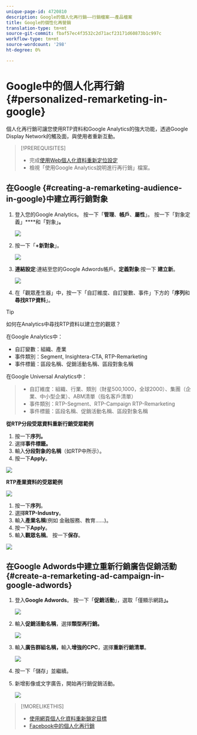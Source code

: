 ```yaml
---
unique-page-id: 4720810
description: Google的個人化再行銷——行銷檔案——產品檔案
title: Google的個性化再營銷
translation-type: tm+mt
source-git-commit: fbaf57ec4f3532c2d71acf23171d60873b1c997c
workflow-type: tm+mt
source-wordcount: '298'
ht-degree: 0%

---
```



# Google中的個人化再行銷{#personalized-remarketing-in-google}

個人化再行銷可讓您使用RTP資料和Google Analytics的強大功能，透過Google Display Network的觸及面，與使用者重新互動。

>[!PREREQUISITES]
>
>* 完成[使用Web個人化資料重新定位設定](/help/marketo/product-docs/web-personalization/website-retargeting/retargeting-with-web-personalization-data.md)
>* 檢視「使用Google Analytics說明進行再行銷」檔案。[](https://support.google.com/analytics/topic/2611283?hl=en&amp;ref_topic=3413645)


## 在Google {#creating-a-remarketing-audience-in-google}中建立再行銷對象

1. 登入您的Google Analytics。 按一下「**管理**、**帳戶**、**屬性**」。 按一下「對象定義」****&#x200B;和「對象」**。**

   ![](assets/remarketing-ga-screenshots.jpg)

1. 按一下「**+新對象**」。

   ![](assets/image2015-1-15-17-3a26-3a40.png)

1. **連結設定**:連結至您的Google Adwords帳戶。**定義對象**:按一下 **建立新**。

   ![](assets/image2015-1-15-17-3a32-3a4.png)

1. 在「觀眾產生器」中，按一下「自訂維度、自訂變數、事件」下方的「**序列**&#x200B;和&#x200B;**尋找RTP資料**」。

>[!TIP]
>
>如何在Analytics中尋找RTP資料以建立您的觀眾？
>
>在Google Analytics中：
>
>* 自訂變數：組織、產業
>* 事件類別：Segment, Insightera-CTA, RTP-Remarketing
>* 事件標籤：區段名稱、促銷活動名稱、區段對象名稱

>
>
在Google Universal Analytics中：
>
>* 自訂維度：組織、行業、類別（財星500,1000，全球2000）、集團（企業、中小型企業）、ABM清單（指名客戶清單）
>* 事件類別：RTP-Segment、RTP-Campaign RTP-Remarketing
>* 事件標籤：區段名稱、促銷活動名稱、區段對象名稱


**從RTP分段受眾資料重新行銷受眾範例**

1. 按一下&#x200B;**序列。**
1. 選擇&#x200B;**事件標籤。**
1. 輸入&#x200B;**分段對象的名稱**（如RTP中所示）。
1. 按一下&#x200B;**Apply**。

![](assets/image2015-2-10-14-3a51-3a43.png)

**RTP產業資料的受眾範例**

![](assets/image2015-1-15-17-3a36-3a5.png)

1. 按一下&#x200B;**序列**。
1. 選擇&#x200B;**RTP-Industry**。
1. 輸入&#x200B;**產業名稱**(例如 金融服務、教育……)。
1. 按一下&#x200B;**Apply**。
1. 輸入&#x200B;**觀眾名稱**。 按一下&#x200B;**保存**。

![](assets/image2015-1-15-18-3a29-3a16.png)

## 在Google Adwords中建立重新行銷廣告促銷活動{#create-a-remarketing-ad-campaign-in-google-adwords}

1. 登入&#x200B;**Google Adwords**。 按一下「**促銷活動**」，選取「僅顯示網路&#x200B;**」。**

   ![](assets/image2015-1-15-18-3a31-3a58.png)

1. 輸入&#x200B;**促銷活動名稱**，選擇&#x200B;**類型再行銷。**

   ![](assets/image2015-1-15-18-3a35-3a7.png)

1. 輸入&#x200B;**廣告群組名稱，**&#x200B;輸入&#x200B;**增強的CPC**，選擇&#x200B;**重新行銷清單**。

   ![](assets/image2015-1-15-18-3a51-3a57.png)

1. 按一下「儲存」並繼續。
1. 新增影像或文字廣告，開始再行銷促銷活動。

   ![](assets/image2015-1-15-18-3a47-3a21.png)

>[!MORELIKETHIS]
>
>* [使用網頁個人化資料重新鎖定目標](/help/marketo/product-docs/web-personalization/website-retargeting/retargeting-with-web-personalization-data.md)
>* [Facebook中的個人化再行銷](/help/marketo/product-docs/web-personalization/website-retargeting/personalized-remarketing-in-facebook.md)

